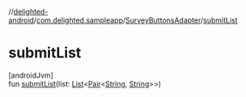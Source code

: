 //[delighted-android](../../../index.md)/[com.delighted.sampleapp](../index.md)/[SurveyButtonsAdapter](index.md)/[submitList](submit-list.md)

# submitList

[androidJvm]\
fun [submitList](submit-list.md)(list: [List](https://kotlinlang.org/api/latest/jvm/stdlib/kotlin.collections/-list/index.html)&lt;[Pair](https://kotlinlang.org/api/latest/jvm/stdlib/kotlin/-pair/index.html)&lt;[String](https://kotlinlang.org/api/latest/jvm/stdlib/kotlin/-string/index.html), [String](https://kotlinlang.org/api/latest/jvm/stdlib/kotlin/-string/index.html)&gt;&gt;)
